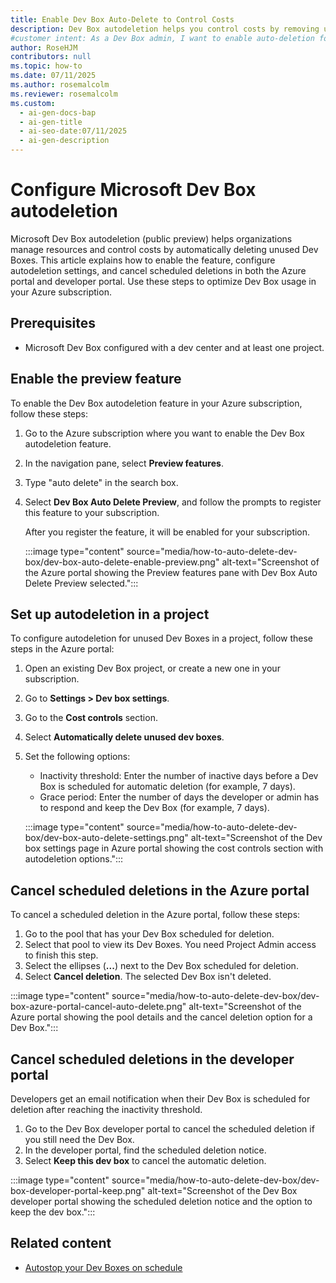 ```yaml
---
title: Enable Dev Box Auto-Delete to Control Costs
description: Dev Box autodeletion helps you control costs by removing unused Dev Boxes. Learn how to enable, configure, and cancel autodeletion in Azure.
#customer intent: As a Dev Box admin, I want to enable auto-deletion for unused Dev Boxes so that I can control costs in my Azure subscription.
author: RoseHJM
contributors: null
ms.topic: how-to
ms.date: 07/11/2025
ms.author: rosemalcolm
ms.reviewer: rosemalcolm
ms.custom:
  - ai-gen-docs-bap
  - ai-gen-title
  - ai-seo-date:07/11/2025
  - ai-gen-description
---
```


# Configure Microsoft Dev Box autodeletion

Microsoft Dev Box autodeletion (public preview) helps organizations manage resources and control costs by automatically deleting unused Dev Boxes. This article explains how to enable the feature, configure autodeletion settings, and cancel scheduled deletions in both the Azure portal and developer portal. Use these steps to optimize Dev Box usage in your Azure subscription.

## Prerequisites

- Microsoft Dev Box configured with a dev center and at least one project.

## Enable the preview feature

To enable the Dev Box autodeletion feature in your Azure subscription, follow these steps:

1. Go to the Azure subscription where you want to enable the Dev Box autodeletion feature.
1. In the navigation pane, select **Preview features**.
1. Type "auto delete" in the search box.
1. Select **Dev Box Auto Delete Preview**, and follow the prompts to register this feature to your subscription.

   After you register the feature, it will be enabled for your subscription.

   :::image type="content" source="media/how-to-auto-delete-dev-box/dev-box-auto-delete-enable-preview.png" alt-text="Screenshot of the Azure portal showing the Preview features pane with Dev Box Auto Delete Preview selected.":::
 
## Set up autodeletion in a project

To configure autodeletion for unused Dev Boxes in a project, follow these steps in the Azure portal:

1. Open an existing Dev Box project, or create a new one in your subscription.
1. Go to **Settings > Dev box settings**.
1. Go to the **Cost controls** section.
1. Select **Automatically delete unused dev boxes**.
1. Set the following options:
   - Inactivity threshold: Enter the number of inactive days before a Dev Box is scheduled for automatic deletion (for example, 7 days).
   - Grace period: Enter the number of days the developer or admin has to respond and keep the Dev Box (for example, 7 days).

   :::image type="content" source="media/how-to-auto-delete-dev-box/dev-box-auto-delete-settings.png" alt-text="Screenshot of the Dev box settings page in Azure portal showing the cost controls section with autodeletion options."::: 

## Cancel scheduled deletions in the Azure portal

To cancel a scheduled deletion in the Azure portal, follow these steps:

1. Go to the pool that has your Dev Box scheduled for deletion.
1. Select that pool to view its Dev Boxes. You need Project Admin access to finish this step.
1. Select the ellipses (**...**) next to the Dev Box scheduled for deletion.
1. Select **Cancel deletion**. The selected Dev Box isn't deleted.

:::image type="content" source="media/how-to-auto-delete-dev-box/dev-box-azure-portal-cancel-auto-delete.png" alt-text="Screenshot of the Azure portal showing the pool details and the cancel deletion option for a Dev Box.":::

## Cancel scheduled deletions in the developer portal

Developers get an email notification when their Dev Box is scheduled for deletion after reaching the inactivity threshold.

1. Go to the Dev Box developer portal to cancel the scheduled deletion if you still need the Dev Box.
1. In the developer portal, find the scheduled deletion notice.
1. Select **Keep this dev box** to cancel the automatic deletion.

:::image type="content" source="media/how-to-auto-delete-dev-box/dev-box-developer-portal-keep.png" alt-text="Screenshot of the Dev Box developer portal showing the scheduled deletion notice and the option to keep the dev box.":::

## Related content

- [Autostop your Dev Boxes on schedule](how-to-configure-stop-schedule.md)